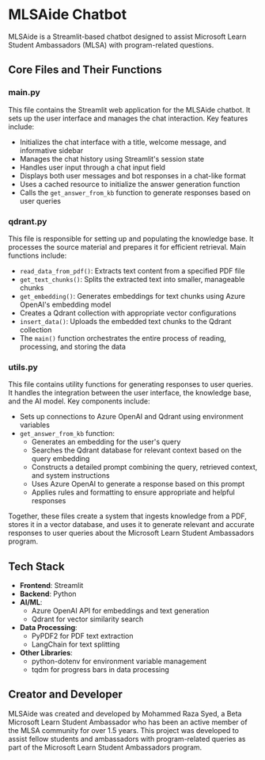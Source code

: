 # MLSAide Chatbot

MLSAide is a Streamlit-based chatbot designed to assist Microsoft Learn Student Ambassadors (MLSA) with program-related questions.

## Core Files and Their Functions

### main.py

This file contains the Streamlit web application for the MLSAide chatbot. It sets up the user interface and manages the chat interaction. Key features include:

- Initializes the chat interface with a title, welcome message, and informative sidebar
- Manages the chat history using Streamlit's session state
- Handles user input through a chat input field
- Displays both user messages and bot responses in a chat-like format
- Uses a cached resource to initialize the answer generation function
- Calls the `get_answer_from_kb` function to generate responses based on user queries

### qdrant.py

This file is responsible for setting up and populating the knowledge base. It processes the source material and prepares it for efficient retrieval. Main functions include:

- `read_data_from_pdf()`: Extracts text content from a specified PDF file
- `get_text_chunks()`: Splits the extracted text into smaller, manageable chunks
- `get_embedding()`: Generates embeddings for text chunks using Azure OpenAI's embedding model
- Creates a Qdrant collection with appropriate vector configurations
- `insert_data()`: Uploads the embedded text chunks to the Qdrant collection
- The `main()` function orchestrates the entire process of reading, processing, and storing the data

### utils.py

This file contains utility functions for generating responses to user queries. It handles the integration between the user interface, the knowledge base, and the AI model. Key components include:

- Sets up connections to Azure OpenAI and Qdrant using environment variables
- `get_answer_from_kb` function:
  - Generates an embedding for the user's query
  - Searches the Qdrant database for relevant context based on the query embedding
  - Constructs a detailed prompt combining the query, retrieved context, and system instructions
  - Uses Azure OpenAI to generate a response based on this prompt
  - Applies rules and formatting to ensure appropriate and helpful responses

Together, these files create a system that ingests knowledge from a PDF, stores it in a vector database, and uses it to generate relevant and accurate responses to user queries about the Microsoft Learn Student Ambassadors program.

## Tech Stack

- **Frontend**: Streamlit
- **Backend**: Python
- **AI/ML**:
  - Azure OpenAI API for embeddings and text generation
  - Qdrant for vector similarity search
- **Data Processing**:
  - PyPDF2 for PDF text extraction
  - LangChain for text splitting
- **Other Libraries**:
  - python-dotenv for environment variable management
  - tqdm for progress bars in data processing

## Creator and Developer

MLSAide was created and developed by Mohammed Raza Syed, a Beta Microsoft Learn Student Ambassador who has been an active member of the MLSA community for over 1.5 years. This project was developed to assist fellow students and ambassadors with program-related queries as part of the Microsoft Learn Student Ambassadors program.
